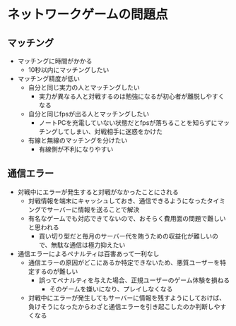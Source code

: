 # ネットワークゲームの問題点

## マッチング
- マッチングに時間がかかる
  - 10秒以内にマッチングしたい
- マッチング精度が低い
  - 自分と同じ実力の人とマッチングしたい
    - 実力が異なる人と対戦するのは勉強になるが初心者が離脱しやすくなる
  - 自分と同じfpsが出る人とマッチングしたい
    - ノートPCを充電していない状態だとfpsが落ちることを知らずにマッチングしてしまい、対戦相手に迷惑をかけた
  - 有線と無線のマッチングを分けたい
    - 有線側が不利になりやすい

## 通信エラー
- 対戦中にエラーが発生すると対戦がなかったことにされる
  - 対戦情報を端末にキャッシュしておき、通信できるようになったタイミングでサーバーに情報を送ることで解決
  - 有名なゲームでも対応できてないので、おそらく費用面の問題で難しいと思われる
    - 買い切り型だと毎月のサーバー代を賄うための収益化が難しいので、無駄な通信は極力抑えたい
- 通信エラーによるペナルティは百害あって一利なし
  - 通信エラーの原因がどこにあるか特定できないため、悪質ユーザーを特定するのが難しい
    - 誤ってペナルティを与えた場合、正規ユーザーのゲーム体験を損ねる
      - そのゲームを嫌いになり、プレイしなくなる
  - 対戦中にエラーが発生してもサーバーに情報を残すようにしておけば、負けそうになったからわざと通信エラーを引き起こしたのか判断しやすくなる